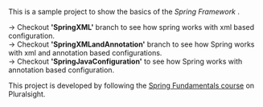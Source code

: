 This is a sample project to show the basics of the _Spring Framework_ . 


-> Checkout **'SpringXML'** branch to see how spring works with xml based configuration.  
-> Checkout **'SpringXMLandAnnotation'** branch to see how Spring works with xml and annotation based configurations.  
-> Checkout **'SpringJavaConfiguration'** to see how Spring works with annotation based configuration.  




This project is developed by following the [Spring Fundamentals course] on Pluralsight.



[Spring Fundamentals course]: https://app.pluralsight.com/library/courses/spring-fundamentals
